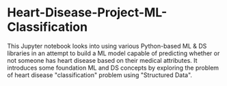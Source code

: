 # Heart-Disease-Project-ML-Classification
This Jupyter notebook looks into using various Python-based ML & DS libraries in an attempt to build a ML model capable of predicting whether or not someone has heart disease based on their medical attributes.
It introduces some foundation ML and DS concepts by exploring the problem of heart disease "classification" problem using "Structured Data".
